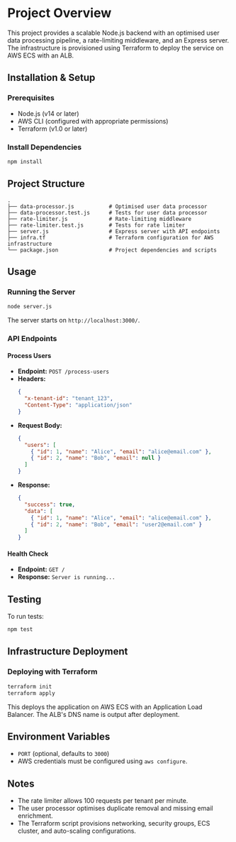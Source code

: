# Project Overview

This project provides a scalable Node.js backend with an optimised user data processing pipeline, a rate-limiting middleware, and an Express server. The infrastructure is provisioned using Terraform to deploy the service on AWS ECS with an ALB.

## Installation & Setup

### Prerequisites
- Node.js (v14 or later)
- AWS CLI (configured with appropriate permissions)
- Terraform (v1.0 or later)

### Install Dependencies
```sh
npm install
```

## Project Structure

```
.
├── data-processor.js           # Optimised user data processor
├── data-processor.test.js      # Tests for user data processor
├── rate-limiter.js             # Rate-limiting middleware
├── rate-limiter.test.js        # Tests for rate limiter
├── server.js                   # Express server with API endpoints
├── infra.tf                    # Terraform configuration for AWS infrastructure
└── package.json                # Project dependencies and scripts
```

## Usage

### Running the Server
```sh
node server.js
```
The server starts on `http://localhost:3000/`.

### API Endpoints

#### Process Users
- **Endpoint:** `POST /process-users`
- **Headers:**
  ```json
  {
    "x-tenant-id": "tenant_123",
    "Content-Type": "application/json"
  }
  ```
- **Request Body:**
  ```json
  {
    "users": [
      { "id": 1, "name": "Alice", "email": "alice@email.com" },
      { "id": 2, "name": "Bob", "email": null }
    ]
  }
  ```
- **Response:**
  ```json
  {
    "success": true,
    "data": [
      { "id": 1, "name": "Alice", "email": "alice@email.com" },
      { "id": 2, "name": "Bob", "email": "user2@email.com" }
    ]
  }
  ```

#### Health Check
- **Endpoint:** `GET /`
- **Response:** `Server is running...`

## Testing

To run tests:
```sh
npm test
```

## Infrastructure Deployment

### Deploying with Terraform
```sh
terraform init
terraform apply
```
This deploys the application on AWS ECS with an Application Load Balancer. The ALB's DNS name is output after deployment.

## Environment Variables

- `PORT` (optional, defaults to `3000`)
- AWS credentials must be configured using `aws configure`.

## Notes

- The rate limiter allows 100 requests per tenant per minute.
- The user processor optimises duplicate removal and missing email enrichment.
- The Terraform script provisions networking, security groups, ECS cluster, and auto-scaling configurations.



